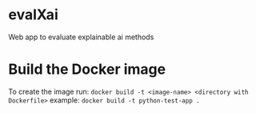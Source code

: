 # evalXai
Web app to evaluate explainable ai methods

# Build the Docker image
To create the image run: `docker build -t <image-name> <directory with Dockerfile>`
example: `docker build -t python-test-app .`